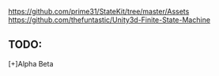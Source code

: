 https://github.com/prime31/StateKit/tree/master/Assets
https://github.com/thefuntastic/Unity3d-Finite-State-Machine

## TODO:
[+]Alpha Beta  

